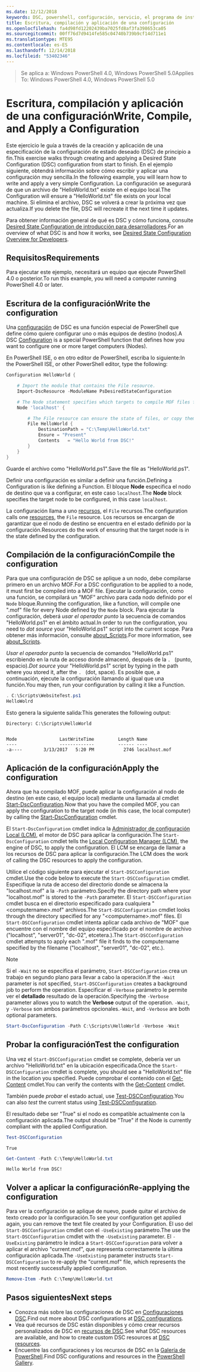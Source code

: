 ```yaml
---
ms.date: 12/12/2018
keywords: DSC, powershell, configuración, servicio, el programa de instalación
title: Escritura, compilación y aplicación de una configuración
ms.openlocfilehash: fa4d98fd12202439ba7025fd8af3fa398653ca05
ms.sourcegitcommit: 00ff76d7d9414fe585c04740b739b9cf14d711e1
ms.translationtype: MTE95
ms.contentlocale: es-ES
ms.lasthandoff: 12/14/2018
ms.locfileid: "53402346"
---
```

> <span data-ttu-id="22540-103">Se aplica a: Windows PowerShell 4.0, Windows PowerShell 5.0</span><span class="sxs-lookup"><span data-stu-id="22540-103">Applies To: Windows PowerShell 4.0, Windows PowerShell 5.0</span></span>

# <a name="write-compile-and-apply-a-configuration"></a><span data-ttu-id="22540-104">Escritura, compilación y aplicación de una configuración</span><span class="sxs-lookup"><span data-stu-id="22540-104">Write, Compile, and Apply a Configuration</span></span>

<span data-ttu-id="22540-105">Este ejercicio le guía a través de la creación y aplicación de una especificación de la configuración de estado deseado (DSC) de principio a fin.</span><span class="sxs-lookup"><span data-stu-id="22540-105">This exercise walks through creating and applying a Desired State Configuration (DSC) configuration from start to finish.</span></span>
<span data-ttu-id="22540-106">En el ejemplo siguiente, obtendrá información sobre cómo escribir y aplicar una configuración muy sencilla.</span><span class="sxs-lookup"><span data-stu-id="22540-106">In the following example, you will learn how to write and apply a very simple Configuration.</span></span> <span data-ttu-id="22540-107">La configuración se asegurará de que un archivo de "HelloWorld.txt" existe en el equipo local.</span><span class="sxs-lookup"><span data-stu-id="22540-107">The Configuration will ensure a "HelloWorld.txt" file exists on your local machine.</span></span> <span data-ttu-id="22540-108">Si elimina el archivo, DSC se volverá a crear la próxima vez que actualiza.</span><span class="sxs-lookup"><span data-stu-id="22540-108">If you delete the file, DSC will recreate it the next time it updates.</span></span>

<span data-ttu-id="22540-109">Para obtener información general de qué es DSC y cómo funciona, consulte [Desired State Configuration de introducción para desarrolladores](../overview/overview.md).</span><span class="sxs-lookup"><span data-stu-id="22540-109">For an overview of what DSC is and how it works, see [Desired State Configuration Overview for Developers](../overview/overview.md).</span></span>

## <a name="requirements"></a><span data-ttu-id="22540-110">Requisitos</span><span class="sxs-lookup"><span data-stu-id="22540-110">Requirements</span></span>

<span data-ttu-id="22540-111">Para ejecutar este ejemplo, necesitará un equipo que ejecute PowerShell 4.0 o posterior.</span><span class="sxs-lookup"><span data-stu-id="22540-111">To run this example, you will need a computer running PowerShell 4.0 or later.</span></span>

## <a name="write-the-configuration"></a><span data-ttu-id="22540-112">Escritura de la configuración</span><span class="sxs-lookup"><span data-stu-id="22540-112">Write the configuration</span></span>

<span data-ttu-id="22540-113">Una [configuración](configurations.md) de DSC es una función especial de PowerShell que define cómo quiere configurar uno o más equipos de destino (nodos).</span><span class="sxs-lookup"><span data-stu-id="22540-113">A DSC [Configuration](configurations.md) is a special PowerShell function that defines how you want to configure one or more target computers (Nodes).</span></span>

<span data-ttu-id="22540-114">En PowerShell ISE, o en otro editor de PowerShell, escriba lo siguiente:</span><span class="sxs-lookup"><span data-stu-id="22540-114">In the PowerShell ISE, or other PowerShell editor, type the following:</span></span>

```powershell
Configuration HelloWorld {

    # Import the module that contains the File resource.
    Import-DscResource -ModuleName PsDesiredStateConfiguration

    # The Node statement specifies which targets to compile MOF files for, when this configuration is executed.
    Node 'localhost' {

        # The File resource can ensure the state of files, or copy them from a source to a destination with persistent updates.
        File HelloWorld {
            DestinationPath = "C:\Temp\HelloWorld.txt"
            Ensure = "Present"
            Contents   = "Hello World from DSC!"
        }
    }
}
```

<span data-ttu-id="22540-115">Guarde el archivo como "HelloWorld.ps1".</span><span class="sxs-lookup"><span data-stu-id="22540-115">Save the file as "HelloWorld.ps1".</span></span>

<span data-ttu-id="22540-116">Definir una configuración es similar a definir una función.</span><span class="sxs-lookup"><span data-stu-id="22540-116">Defining a Configuration is like defining a Function.</span></span> <span data-ttu-id="22540-117">El bloque **Node** especifica el nodo de destino que va a configurar, en este caso `localhost`.</span><span class="sxs-lookup"><span data-stu-id="22540-117">The **Node** block specifies the target node to be configured, in this case `localhost`.</span></span>

<span data-ttu-id="22540-118">La configuración llama a uno [recursos](../resources/resources.md), el `File` recursos.</span><span class="sxs-lookup"><span data-stu-id="22540-118">The configuration calls one [resources](../resources/resources.md), the `File` resource.</span></span> <span data-ttu-id="22540-119">Los recursos se encargan de garantizar que el nodo de destino se encuentra en el estado definido por la configuración.</span><span class="sxs-lookup"><span data-stu-id="22540-119">Resources do the work of ensuring that the target node is in the state defined by the configuration.</span></span>

## <a name="compile-the-configuration"></a><span data-ttu-id="22540-120">Compilación de la configuración</span><span class="sxs-lookup"><span data-stu-id="22540-120">Compile the configuration</span></span>

<span data-ttu-id="22540-121">Para que una configuración de DSC se aplique a un nodo, debe compilarse primero en un archivo MOF.</span><span class="sxs-lookup"><span data-stu-id="22540-121">For a DSC configuration to be applied to a node, it must first be compiled into a MOF file.</span></span>
<span data-ttu-id="22540-122">Ejecutar la configuración, como una función, se compilará un "MOF" archivo para cada nodo definido por el `Node` bloque.</span><span class="sxs-lookup"><span data-stu-id="22540-122">Running the configuration, like a function, will compile one ".mof" file for every Node defined by the `Node` block.</span></span>
<span data-ttu-id="22540-123">Para ejecutar la configuración, deberá *usar el operador punto* la secuencia de comandos "HelloWorld.ps1" en el ámbito actual.</span><span class="sxs-lookup"><span data-stu-id="22540-123">In order to run the configuration, you need to *dot source* your "HelloWorld.ps1" script into the current scope.</span></span>
<span data-ttu-id="22540-124">Para obtener más información, consulte [about_Scripts](/powershell/module/microsoft.powershell.core/about/about_scripts?view=powershell-6#script-scope-and-dot-sourcing).</span><span class="sxs-lookup"><span data-stu-id="22540-124">For more information, see [about_Scripts](/powershell/module/microsoft.powershell.core/about/about_scripts?view=powershell-6#script-scope-and-dot-sourcing).</span></span>

<span data-ttu-id="22540-125">*Usar el operador punto* la secuencia de comandos "HelloWorld.ps1" escribiendo en la ruta de acceso donde almacenó, después de la `. ` (punto, espacio).</span><span class="sxs-lookup"><span data-stu-id="22540-125">*Dot source* your "HelloWorld.ps1" script by typing in the path where you stored it, after the `. ` (dot, space).</span></span> <span data-ttu-id="22540-126">Es posible que, a continuación, ejecute la configuración llamando al igual que una función.</span><span class="sxs-lookup"><span data-stu-id="22540-126">You may then, run your configuration by calling it like a Function.</span></span>

```powershell
. C:\Scripts\WebsiteTest.ps1
HelloWolrd
```

<span data-ttu-id="22540-127">Esto genera la siguiente salida:</span><span class="sxs-lookup"><span data-stu-id="22540-127">This generates the following output:</span></span>

```output
Directory: C:\Scripts\HelloWorld


Mode                LastWriteTime         Length Name
----                -------------         ------ ----
-a----        3/13/2017   5:20 PM           2746 localhost.mof
```

## <a name="apply-the-configuration"></a><span data-ttu-id="22540-128">Aplicación de la configuración</span><span class="sxs-lookup"><span data-stu-id="22540-128">Apply the configuration</span></span>

<span data-ttu-id="22540-129">Ahora que ha compilado MOF, puede aplicar la configuración al nodo de destino (en este caso, el equipo local) mediante una llamada al cmdlet [Start-DscConfiguration](/powershell/module/psdesiredstateconfiguration/start-dscconfiguration).</span><span class="sxs-lookup"><span data-stu-id="22540-129">Now that you have the compiled MOF, you can apply the configuration to the target node (in this case, the local computer) by calling the [Start-DscConfiguration](/powershell/module/psdesiredstateconfiguration/start-dscconfiguration) cmdlet.</span></span>

<span data-ttu-id="22540-130">El `Start-DscConfiguration` cmdlet indica la [Administrador de configuración Local (LCM)](../managing-nodes/metaConfig.md), el motor de DSC para aplicar la configuración.</span><span class="sxs-lookup"><span data-stu-id="22540-130">The `Start-DscConfiguration` cmdlet tells the [Local Configuration Manager (LCM)](../managing-nodes/metaConfig.md), the engine of DSC, to apply the configuration.</span></span>
<span data-ttu-id="22540-131">El LCM se encarga de llamar a los recursos de DSC para aplicar la configuración.</span><span class="sxs-lookup"><span data-stu-id="22540-131">The LCM does the work of calling the DSC resources to apply the configuration.</span></span>

<span data-ttu-id="22540-132">Utilice el código siguiente para ejecutar el `Start-DSCConfiguration` cmdlet.</span><span class="sxs-lookup"><span data-stu-id="22540-132">Use the code below to execute the `Start-DSCConfiguration` cmdlet.</span></span> <span data-ttu-id="22540-133">Especifique la ruta de acceso del directorio donde se almacena la "localhost.mof" a la `-Path` parámetro.</span><span class="sxs-lookup"><span data-stu-id="22540-133">Specify the directory path where your "localhost.mof" is stored to the `-Path` parameter.</span></span> <span data-ttu-id="22540-134">El `Start-DSCConfiguration` cmdlet busca en el directorio especificado para cualquiera "\<computername\>.mof" archivos.</span><span class="sxs-lookup"><span data-stu-id="22540-134">The `Start-DSCConfiguration` cmdlet looks through the directory specified for any "\<computername\>.mof" files.</span></span> <span data-ttu-id="22540-135">El `Start-DSCConfiguration` cmdlet intenta aplicar cada archivo de "MOF" que encuentre con el nombre del equipo especificado por el nombre de archivo ("localhost", "server01", "dc-02", etcetera.).</span><span class="sxs-lookup"><span data-stu-id="22540-135">The `Start-DSCConfiguration` cmdlet attempts to apply each ".mof" file it finds to the computername specified by the filename ("localhost", "server01", "dc-02", etc.).</span></span>

> [!NOTE]
> <span data-ttu-id="22540-136">Si el `-Wait` no se especifica el parámetro, `Start-DSCConfiguration` crea un trabajo en segundo plano para llevar a cabo la operación.</span><span class="sxs-lookup"><span data-stu-id="22540-136">If the `-Wait` parameter is not specified, `Start-DSCConfiguration` creates a background job to perform the operation.</span></span> <span data-ttu-id="22540-137">Especificar el `-Verbose` parámetro le permite ver el **detallado** resultado de la operación.</span><span class="sxs-lookup"><span data-stu-id="22540-137">Specifying the `-Verbose` parameter allows you to watch the **Verbose** output of the operation.</span></span> <span data-ttu-id="22540-138">`-Wait`, y `-Verbose` son ambos parámetros opcionales.</span><span class="sxs-lookup"><span data-stu-id="22540-138">`-Wait`, and `-Verbose` are both optional parameters.</span></span>

```powershell
Start-DscConfiguration -Path C:\Scripts\HelloWorld -Verbose -Wait
```

## <a name="test-the-configuration"></a><span data-ttu-id="22540-139">Probar la configuración</span><span class="sxs-lookup"><span data-stu-id="22540-139">Test the configuration</span></span>

<span data-ttu-id="22540-140">Una vez el `Start-DSCConfiguration` cmdlet se complete, debería ver un archivo "HelloWorld.txt" en la ubicación especificada.</span><span class="sxs-lookup"><span data-stu-id="22540-140">Once the `Start-DSCConfiguration` cmdlet is complete, you should see a "HelloWorld.txt" file in the location you specified.</span></span> <span data-ttu-id="22540-141">Puede comprobar el contenido con el [Get-Content](/powershell/module/microsoft.powershell.management/get-content) cmdlet.</span><span class="sxs-lookup"><span data-stu-id="22540-141">You can verify the contents with the [Get-Content](/powershell/module/microsoft.powershell.management/get-content) cmdlet.</span></span>

<span data-ttu-id="22540-142">También puede *probar* el estado actual, use [Test-DSCConfiguration](/powershell/module/psdesiredstateconfiguration/Test-DSCConfiguration).</span><span class="sxs-lookup"><span data-stu-id="22540-142">You can also *test* the current status using [Test-DSCConfiguration](/powershell/module/psdesiredstateconfiguration/Test-DSCConfiguration).</span></span>

<span data-ttu-id="22540-143">El resultado debe ser "True" si el nodo es compatible actualmente con la configuración aplicada.</span><span class="sxs-lookup"><span data-stu-id="22540-143">The output should be "True" if the Node is currently compliant with the applied Configuration.</span></span>

```powershell
Test-DSCConfiguration
```

```output
True
```

```powershell
Get-Content -Path C:\Temp\HelloWorld.txt
```

```output
Hello World from DSC!
```

## <a name="re-applying-the-configuration"></a><span data-ttu-id="22540-144">Volver a aplicar la configuración</span><span class="sxs-lookup"><span data-stu-id="22540-144">Re-applying the configuration</span></span>

<span data-ttu-id="22540-145">Para ver la configuración se aplique de nuevo, puede quitar el archivo de texto creado por la configuración.</span><span class="sxs-lookup"><span data-stu-id="22540-145">To see your configuration get applied again, you can remove the text file created by your Configuration.</span></span> <span data-ttu-id="22540-146">El uso del `Start-DSCConfiguration` cmdlet con el `-UseExisting` parámetro.</span><span class="sxs-lookup"><span data-stu-id="22540-146">The use the `Start-DSCConfiguration` cmdlet with the `-UseExisting` parameter.</span></span> <span data-ttu-id="22540-147">El `-UseExisting` parámetro le indica a `Start-DSCConfiguration` para volver a aplicar el archivo "current.mof", que representa correctamente la última configuración aplicada.</span><span class="sxs-lookup"><span data-stu-id="22540-147">The `-UseExisting` parameter instructs `Start-DSCConfiguration` to re-apply the "current.mof" file, which represents the most recently successfully applied configuration.</span></span>

```powershell
Remove-Item -Path C:\Temp\HelloWorld.txt
```

## <a name="next-steps"></a><span data-ttu-id="22540-148">Pasos siguientes</span><span class="sxs-lookup"><span data-stu-id="22540-148">Next steps</span></span>

- <span data-ttu-id="22540-149">Conozca más sobre las configuraciones de DSC en [Configuraciones DSC](configurations.md).</span><span class="sxs-lookup"><span data-stu-id="22540-149">Find out more about DSC configurations at [DSC configurations](configurations.md).</span></span>
- <span data-ttu-id="22540-150">Vea qué recursos de DSC están disponibles y cómo crear recursos personalizados de DSC en [recursos de DSC](../resources/resources.md).</span><span class="sxs-lookup"><span data-stu-id="22540-150">See what DSC resources are available, and how to create custom DSC resources at [DSC resources](../resources/resources.md).</span></span>
- <span data-ttu-id="22540-151">Encuentre las configuraciones y los recursos de DSC en la [Galería de PowerShell](https://www.powershellgallery.com/).</span><span class="sxs-lookup"><span data-stu-id="22540-151">Find DSC configurations and resources in the [PowerShell Gallery](https://www.powershellgallery.com/).</span></span>
